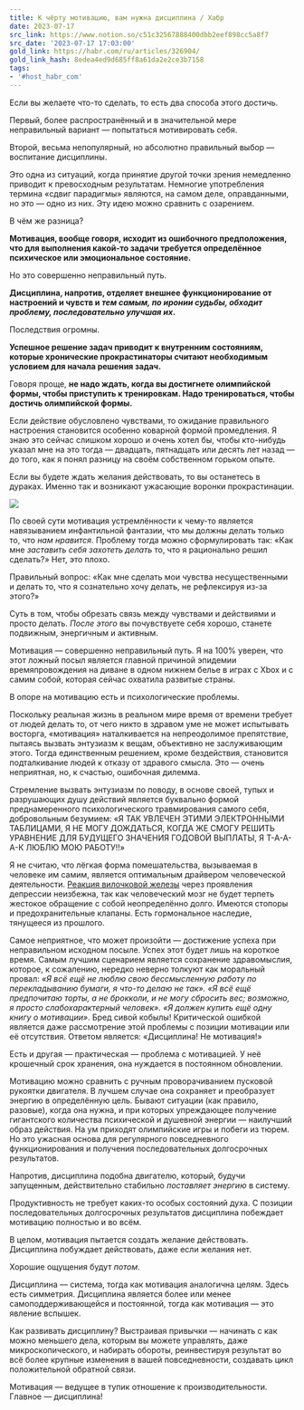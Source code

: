 ```yaml
---
title: К чёрту мотивацию, вам нужна дисциплина / Хабр
date: 2023-07-17
src_link: https://www.notion.so/c51c32567888400dbb2eef898cc5a8f7
src_date: '2023-07-17 17:03:00'
gold_link: https://habr.com/ru/articles/326904/
gold_link_hash: 8edea4ed9d685ff8a61da2e2ce3b7158
tags:
- '#host_habr_com'
---
```


Если вы желаете что-то сделать, то есть два способа этого достичь.  

  

Первый, более распространённый и в значительной мере неправильный вариант — попытаться мотивировать себя.  

  

Второй, весьма непопулярный, но абсолютно правильный выбор — воспитание дисциплины.  

  

Это одна из ситуаций, когда принятие другой точки зрения немедленно приводит к превосходным результатам. Немногие употребления термина «сдвиг парадигмы» являются, на самом деле, оправданными, но это — одно из них. Эту идею можно сравнить с озарением.  

  

В чём же разница?  

  

**Мотивация, вообще говоря, исходит из ошибочного предположения, что для выполнения какой-то задачи требуется определённое психическое или эмоциональное состояние.**  

  

Но это совершенно неправильный путь.  

  

**Дисциплина, напротив, отделяет внешнее функционирование от настроений и чувств и *тем самым, по иронии судьбы, обходит проблему, последовательно улучшая их*.**  

  

Последствия огромны.  

  

**Успешное решение задач приводит к внутренним состояниям, которые хронические прокрастинаторы считают необходимым условием для начала решения задач.**  

  

Говоря проще, **не надо ждать, когда вы достигнете олимпийской формы, чтобы приступить к тренировкам. Надо тренироваться, чтобы достичь олимпийской формы.**  

  

Если действие обусловлено чувствами, то ожидание правильного настроения становится особенно коварной формой промедления. Я знаю это сейчас слишком хорошо и очень хотел бы, чтобы кто-нибудь указал мне на это тогда — двадцать, пятнадцать или десять лет назад — до того, как я понял разницу на своём собственном горьком опыте.  

  

Если вы будете ждать желания действовать, то вы останетесь в дураках. Именно так и возникают ужасающие воронки прокрастинации.  

  

![](https://habrastorage.org/r/w780q1/files/86a/8bb/478/86a8bb478b324f82998a63fa0c7eb296.jpg)  

По своей сути мотивация устремлённости к чему-то является навязыванием инфантильной фантазии, что мы должны делать только то, что *нам нравится*. Проблему тогда можно сформулировать так: «Как мне *заставить себя захотеть делать* то, что я рационально решил сделать?» Нет, это плохо.  

  

Правильный вопрос: «Как мне сделать мои чувства несущественными и делать то, что я сознательно хочу делать, не рефлексируя из-за этого?»  

  

Суть в том, чтобы обрезать связь между чувствами и действиями и просто делать. *После этого* вы почувствуете себя хорошо, станете подвижным, энергичным и активным.  

  

Мотивация — совершенно неправильный путь. Я на 100% уверен, что этот ложный посыл является главной причиной эпидемии времяпровождения на диване в одном нижнем белье в играх с Xbox и с самим собой, которая сейчас охватила развитые страны.  

  

В опоре на мотивацию есть и психологические проблемы.  

  

Поскольку реальная жизнь в реальном мире время от времени требует от людей делать то, от чего никто в здравом уме не может испытывать восторга, «мотивация» наталкивается на непреодолимое препятствие, пытаясь вызвать энтузиазм к вещам, объективно не заслуживающим этого. Тогда единственным решением, кроме бездействия, становится подталкивание людей к отказу от здравого смысла. Это — очень неприятная, но, к счастью, ошибочная дилемма.  

  

Стремление вызвать энтузиазм по поводу, в основе своей, тупых и разрушающих душу действий является буквально формой преднамеренного психологического травмирования самого себя, добровольным безумием: «Я ТАК УВЛЕЧЕН ЭТИМИ ЭЛЕКТРОННЫМИ ТАБЛИЦАМИ, Я НЕ МОГУ ДОЖДАТЬСЯ, КОГДА ЖЕ СМОГУ РЕШИТЬ УРАВНЕНИЕ ДЛЯ БУДУЩЕГО ЗНАЧЕНИЯ ГОДОВОЙ ВЫПЛАТЫ, Я Т-А-А-А-К ЛЮБЛЮ МОЮ РАБОТУ!!»  

  

Я не считаю, что лёгкая форма помешательства, вызываемая в человеке им самим, является оптимальным драйвером человеческой деятельности. [Реакция вилочковой железы](https://ru.wikipedia.org/wiki/%D0%94%D0%B8%D1%81%D1%82%D0%B8%D0%BC%D0%B8%D1%8F) через проявления депрессии неизбежна, так как человеческий мозг не будет терпеть жестокое обращение с собой неопределённо долго. Имеются стопоры и предохранительные клапаны. Есть гормональное наследие, тянущееся из прошлого.  

  

Самое неприятное, что может произойти — достижение успеха при неправильном исходном посыле. Успех этот будет лишь на короткое время. Самым лучшим сценарием является сохранение здравомыслия, которое, к сожалению, нередко неверно толкуют как моральный провал: *«Я всё ещё не люблю свою бессмысленную работу по перекладыванию бумаги, я что-то делаю не так». «Я всё ещё предпочитаю торты, а не брокколи, и не могу сбросить вес; возможно, я просто слабохарактерный человек». «Я должен купить ещё одну книгу о мотивации»*. Бред сивой кобылы! Критической ошибкой является даже рассмотрение этой проблемы с позиции мотивации или её отсутствия. Ответом является: «Дисциплина! Не мотивация!»  

  

Есть и другая — практическая — проблема с мотивацией. У неё крошечный срок хранения, она нуждается в постоянном обновлении.  

  

Мотивацию можно сравнить с ручным проворачиванием пусковой рукоятки двигателя. В лучшем случае она сохраняет и преобразует энергию в определённую цель. Бывают ситуации (как правило, разовые), когда она нужна, и при которых упреждающее получение гигантского количества психической и душевной энергии — наилучший образ действия. На ум приходят олимпийские игры и побеги из тюрем. Но это ужасная основа для регулярного повседневного функционирования и получения последовательных долгосрочных результатов.  

  

Напротив, дисциплина подобна двигателю, который, будучи запущенным, действительно стабильно *поставляет энергию* в систему.  

  

Продуктивность не требует каких-то особых состояний духа. С позиции последовательных долгосрочных результатов дисциплина побеждает мотивацию полностью и во всём.  

  

В целом, мотивация пытается создать желание действовать. Дисциплина побуждает действовать, даже если желания нет.  

  

Хорошие ощущения будут *потом*.  

  

Дисциплина — система, тогда как мотивация аналогична целям. Здесь есть симметрия. Дисциплина является более или менее самоподдерживающейся и постоянной, тогда как мотивация — это явление вспышек.  

  

Как развивать дисциплину? Выстраивая привычки — начинать с как можно меньшего дела, которым вы можете управлять, даже микроскопического, и набирать обороты, реинвестируя результат во всё более крупные изменения в вашей повседневности, создавать цикл положительной обратной связи.  

  

Мотивация — ведущее в тупик отношение к производительности. Главное — дисциплина!